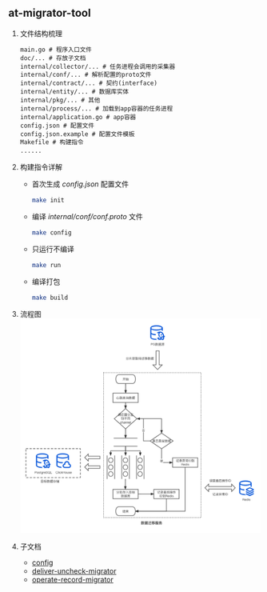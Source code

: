 ## at-migrator-tool

1. 文件结构梳理

    ```txt
    main.go # 程序入口文件
    doc/... # 存放子文档
    internal/collector/... # 任务进程会调用的采集器
    internal/conf/... # 解析配置的proto文件
    internal/contract/... # 契约(interface)
    internal/entity/... # 数据库实体
    internal/pkg/... # 其他
    internal/process/... # 加载到app容器的任务进程
    internal/application.go # app容器
    config.json # 配置文件
    config.json.example # 配置文件模板
    Makefile # 构建指令
    ......
    ```

2. 构建指令详解
   - 首次生成 *config.json* 配置文件

     ```bash
     make init
     ```
   - 编译 *internal/conf/conf.proto* 文件
     
     ```bash
     make config
     ```
   - 只运行不编译
     
     ```bash
     make run
     ```
   - 编译打包
     
     ```bash
     make build
     ```
3. 流程图
![流程图](docs/流程图.png)

4. 子文档
   - [config](docs/config.md)
   - [deliver-uncheck-migrator](docs/deliver_uncheck_migrator.md)
   - [operate-record-migrator](docs/operate_record_migrator.md)